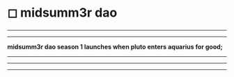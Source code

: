 # ◻ midsumm3r dao

###

****

****

**midsumm3r dao season 1 launches when pluto enters aquarius for good;**

****

****

****
